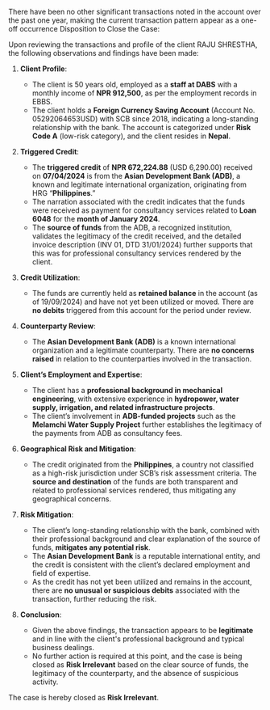 There have been no other significant transactions noted in the account over the past one year, making the current transaction pattern appear as a one-off occurrence
Disposition to Close the Case:

Upon reviewing the transactions and profile of the client RAJU SHRESTHA, the following observations and findings have been made:

1. **Client Profile**:  
   - The client is 50 years old, employed as a **staff at DABS** with a monthly income of **NPR 912,500**, as per the employment records in EBBS.
   - The client holds a **Foreign Currency Saving Account** (Account No. 05292064653USD) with SCB since 2018, indicating a long-standing relationship with the bank. The account is categorized under **Risk Code A** (low-risk category), and the client resides in **Nepal**.

2. **Triggered Credit**:  
   - The **triggered credit** of **NPR 672,224.88** (USD 6,290.00) received on **07/04/2024** is from the **Asian Development Bank (ADB)**, a known and legitimate international organization, originating from HRG “**Philippines**.”
   - The narration associated with the credit indicates that the funds were received as payment for consultancy services related to **Loan 6048** for the **month of January 2024**.
   - The **source of funds** from the ADB, a recognized institution, validates the legitimacy of the credit received, and the detailed invoice description (INV 01, DTD 31/01/2024) further supports that this was for professional consultancy services rendered by the client.

3. **Credit Utilization**:  
   - The funds are currently held as **retained balance** in the account (as of 19/09/2024) and have not yet been utilized or moved. There are **no debits** triggered from this account for the period under review.
  
4. **Counterparty Review**:  
   - The **Asian Development Bank (ADB)** is a known international organization and a legitimate counterparty. There are **no concerns raised** in relation to the counterparties involved in the transaction.

5. **Client’s Employment and Expertise**:  
   - The client has a **professional background in mechanical engineering**, with extensive experience in **hydropower, water supply, irrigation, and related infrastructure projects**. 
   - The client’s involvement in **ADB-funded projects** such as the **Melamchi Water Supply Project** further establishes the legitimacy of the payments from ADB as consultancy fees.
  
6. **Geographical Risk and Mitigation**:
   - The credit originated from the **Philippines**, a country not classified as a high-risk jurisdiction under SCB’s risk assessment criteria. The **source and destination** of the funds are both transparent and related to professional services rendered, thus mitigating any geographical concerns.

7. **Risk Mitigation**:
   - The client’s long-standing relationship with the bank, combined with their professional background and clear explanation of the source of funds, **mitigates any potential risk**.
   - The **Asian Development Bank** is a reputable international entity, and the credit is consistent with the client’s declared employment and field of expertise.
   - As the credit has not yet been utilized and remains in the account, there are **no unusual or suspicious debits** associated with the transaction, further reducing the risk.

8. **Conclusion**:
   - Given the above findings, the transaction appears to be **legitimate** and in line with the client's professional background and typical business dealings.
   - No further action is required at this point, and the case is being closed as **Risk Irrelevant** based on the clear source of funds, the legitimacy of the counterparty, and the absence of suspicious activity.

The case is hereby closed as **Risk Irrelevant**.
